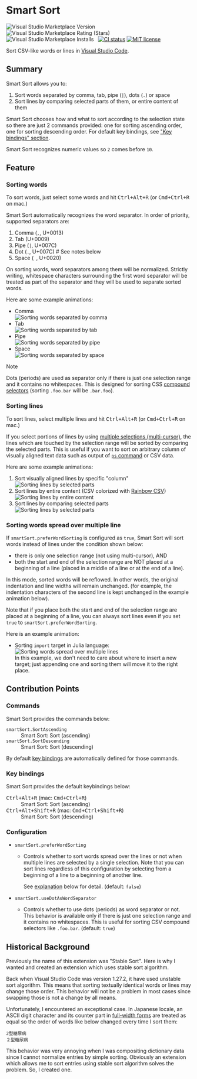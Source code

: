 # Smart Sort

<!-- markdownlint-configure-file
{
  "no-duplicate-header": false,
  "no-inline-html": false
}
-->

![Visual Studio Marketplace Version](https://img.shields.io/visual-studio-marketplace/v/sgryjp.vscode-stable-sort)
![Visual Studio Marketplace Rating (Stars)](https://img.shields.io/visual-studio-marketplace/stars/sgryjp.vscode-stable-sort)
![Visual Studio Marketplace Installs](https://img.shields.io/visual-studio-marketplace/i/sgryjp.vscode-stable-sort)
&nbsp;
[![CI status](https://github.com/sgryjp/vscode-stable-sort/actions/workflows/ci.yml/badge.svg)](https://github.com/sgryjp/vscode-stable-sort/actions/workflows/ci.yml)
[![MIT license](https://img.shields.io/badge/license-MIT-lightgray.svg?longCache=true&style=popout)](https://github.com/sgryjp/vscode-stable-sort/blob/master/LICENSE.md)

Sort CSV-like words or lines in [Visual Studio Code](https://code.visualstudio.com).

## Summary

Smart Sort allows you to:

1. Sort words separated by comma, tab, pipe (`|`), dots (`.`) or space
2. Sort lines by comparing selected parts of them, or entire content of them

Smart Sort chooses how and what to sort according to the selection state
so there are just 2 commands provided: one for sorting ascending order,
one for sorting descending order. For default key bindings,
see ["Key bindings" section](#key-bindings).

Smart Sort recognizes numeric values so `2` comes before `10`.

## Feature

### Sorting words

To sort words, just select some words and hit <kbd>Ctrl+Alt+R</kbd>
(or <kbd>Cmd+Ctrl+R</kbd> on mac.)

Smart Sort automatically recognizes the word separator. In order of priority,
supported separators are:

1. Comma (`,`, U+0013)
2. Tab (U+0009)
3. Pipe (`|`, U+007C)
4. Dot (`.`, U+007C) # See notes below
5. Space (` `, U+0020) <!-- markdownlint-disable-line no-space-in-code -->

On sorting words, word separators among them will be normalized. Strictly
writing, whitespace characters surrounding the first word separator will be
treated as part of the separator and they will be used to separate sorted words.

Here are some example animations:

- Comma<br>
  ![Sorting words separated by comma](images/sort-words-comma.gif)
- Tab<br>
  ![Sorting words separated by tab](images/sort-words-tab.gif)
- Pipe<br>
  ![Sorting words separated by pipe](images/sort-words-pipe.gif)
- Space<br>
  ![Sorting words separated by space](images/sort-words-space.gif)

> [!NOTE]
> Dots (periods) are used as separator only if there is just one selection range
> and it contains no whitespaces.
> This is designed for sorting CSS [compound selectors][compound-selector]
> (sorting `.foo.bar` will be `.bar.foo`).

### Sorting lines

To sort lines, select multiple lines and hit <kbd>Ctrl+Alt+R</kbd>
(or <kbd>Cmd+Ctrl+R</kbd> on mac.)

If you select portions of lines by using
[multiple selections (multi-cursor)](https://code.visualstudio.com/docs/editor/codebasics#_multiple-selections-multicursor),
the lines which are touched by the selection range will be sorted by comparing
the selected parts.
This is useful if you want to sort on arbitrary column of visually aligned text
data such as output of
[`ps` command](<https://en.wikipedia.org/wiki/Ps_(Unix)>)
or CSV data.

Here are some example animations:

1. Sort visually aligned lines by specific "column"<br>
   ![Sorting lines by selected parts](images/sort-visually-aligned.gif)
2. Sort lines by entire content (CSV colorized with
   [Rainbow CSV](https://marketplace.visualstudio.com/items?itemName=mechatroner.rainbow-csv))<br>
   ![Sorting lines by entire content](images/sort-lines-whole.gif)
3. Sort lines by comparing selected parts<br>
   ![Sorting lines by selected parts](images/sort-lines-part.gif)

<a name="sorting-words-spread-over-multiple-lines"></a>

### Sorting words spread over multiple line

If `smartSort.preferWordSorting` is configured as `true`, Smart Sort will sort
words instead of lines under the condition shown below:

- there is only one selection range (not using multi-cursor), AND
- both the start and end of the selection range are NOT placed at a beginning
  of a line (placed in a middle of a line or at the end of a line).

In this mode, sorted words will be reflowed. In other words, the original
indentation and line widths will remain unchanged. (for example, the
indentation characters of the second line is kept unchanged in the example
animation below).

Note that if you place both the start and end of the selection range are placed
at a beginning of a line, you can always sort lines even if you set
`true` to `smartSort.preferWordSorting`.

Here is an example animation:

- Sorting `import` target in Julia language:<br>
  ![Sorting words spread over multiple lines](images/sort-words-multiline.gif)<br>
  In this example, we don't need to care about where to insert a new target; just
  appending one and sorting them will move it to the right place.

## Contribution Points

### Commands

Smart Sort provides the commands below:

<dl>
  <dt><code>smartSort.SortAscending</code></dt>
  <dd>Smart Sort: Sort (ascending)</dd>
  <dt><code>smartSort.SortDescending</code></dt>
  <dd>Smart Sort: Sort (descending)</dd>
</dl>

By default [key bindings](#key-bindings) are automatically defined for those commands.

<a name="key-bindings"></a>

### Key bindings

Smart Sort provides the default keybindings below:

<dl>
  <dt><kbd>Ctrl+Alt+R</kbd> (mac: <kbd>Cmd+Ctrl+R</kbd>)</dt>
  <dd>Smart Sort: Sort (ascending)</dd>
  <dt><kbd>Ctrl+Alt+Shift+R</kbd> (mac: <kbd>Cmd+Ctrl+Shift+R</kbd>)</dt>
  <dd>Smart Sort: Sort (descending)</dd>
</dl>

### Configuration

- `smartSort.preferWordSorting`

  - Controls whether to sort words spread over the lines or not
    when multiple lines are selected by a single selection.
    Note that you can sort lines regardless of this configuration
    by selecting from a beginning of a line to a beginning of another line.

    See [explanation](#sorting-words-spread-over-multiple-lines) below for detail.
    (default: `false`)

- `smartSort.useDotAsWordSeparator`

  - Controls whether to use dots (periods) as word separator or not.
    This behavior is available only if there is just one selection range and
    it contains no whitespaces.
    This is useful for sorting CSV compound selectors like `.foo.bar`.
    (default: `true`)

## Historical Background

Previously the name of this extension was "Stable Sort". Here is why I wanted
and created an extension which uses stable sort algorithm.

Back when Visual Studio Code was version 1.27.2, it have used unstable sort
algorithm. This means that sorting textually identical words or lines may
change those order. This behavior will not be a problem in most cases since
swapping those is not a change by all means.

Unfortunately, I encountered an exceptional case. In Japanese locale, an ASCII
digit character and its counter part in
[full-width forms](https://www.unicode.org/charts/PDF/UFF00.pdf)
are treated as equal so the order of words like below changed every time I sort
them:

    2型糖尿病
    ２型糖尿病

This behavior was very annoying when I was compositing dictionary data since I
cannot normalize entries by simple sorting. Obviously an extension which allows
me to sort entries using stable sort algorithm solves the problem.
So, I created one.

[compound-selector]: https://developer.mozilla.org/en-US/docs/Web/CSS/CSS_selectors/Selector_structure#compound_selector
